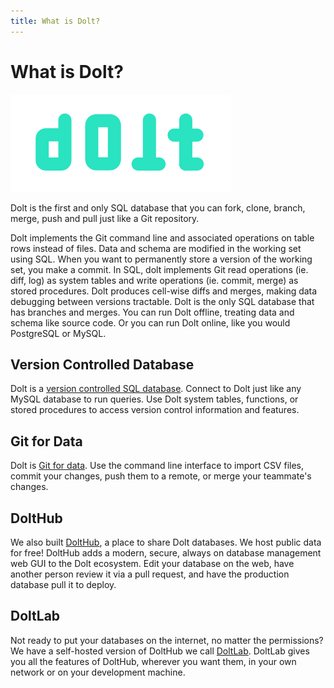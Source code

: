 ```yaml
---
title: What is Dolt?
---
```


# What is Dolt?

![](../.gitbook/assets/dolt-logo.png)

Dolt is the first and only SQL database that you can fork, clone, branch, merge, push and pull just like a Git repository. 

Dolt implements the Git command line and associated operations on table rows instead of files. Data and schema are modified in the working set using SQL. When you want to permanently store a version of the working set, you make a commit. In SQL, dolt implements Git read operations (ie. diff, log) as system tables and write operations (ie. commit, merge) as stored procedures. Dolt produces cell-wise diffs and merges, making data debugging between versions tractable. Dolt is the only SQL database that has branches and merges. You can run Dolt offline, treating data and schema like source code. Or you can run Dolt online, like you would PostgreSQL or MySQL.

## Version Controlled Database

Dolt is a [version controlled SQL database](https://www.dolthub.com/blog/2021-09-17-database-version-control/). Connect to Dolt just like any MySQL database to run queries. Use Dolt system tables, functions, or stored procedures to access version control information and features. 

## Git for Data

Dolt is [Git for data](https://www.dolthub.com/blog/2020-03-06-so-you-want-git-for-data/). Use the command line interface to import CSV files, commit your changes, push them to a remote, or merge your teammate's changes.

## DoltHub

We also built [DoltHub](https://www.dolthub.com), a place to share Dolt databases. We host public data for free! DoltHub adds a modern, secure, always on database management web GUI to the Dolt ecosystem. Edit your database on the web, have another person review it via a pull request, and have the production database pull it to deploy.

## DoltLab

Not ready to put your databases on the internet, no matter the permissions? We have a self-hosted version of DoltHub we call [DoltLab](https://www.doltlab.com). DoltLab gives you all the features of DoltHub, wherever you want them, in your own network or on your development machine.
